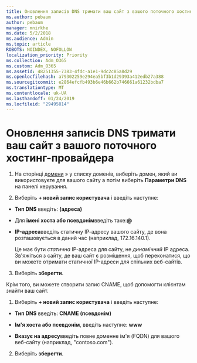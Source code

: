 ```yaml
---
title: Оновлення записів DNS тримати ваш сайт з вашого поточного хостинг-провайдера
ms.author: pebaum
author: pebaum
manager: mnirkhe
ms.date: 5/2/2018
ms.audience: Admin
ms.topic: article
ROBOTS: NOINDEX, NOFOLLOW
localization_priority: Priority
ms.collection: Adm_O365
ms.custom: Adm_O365
ms.assetid: 48251355-7383-4fdc-a1e1-9dc2c85a8d29
ms.openlocfilehash: a79302259e294ea5bf3b1d29393a412edb27a388
ms.sourcegitcommit: e2864efcfb493b6e46b662b746661a61232bdba7
ms.translationtype: MT
ms.contentlocale: uk-UA
ms.lasthandoff: 01/24/2019
ms.locfileid: "29495814"
---
```

# <a name="update-dns-records-to-keep-your-website-with-your-current-hosting-provider"></a>Оновлення записів DNS тримати ваш сайт з вашого поточного хостинг-провайдера

1. На сторінці [домени](https://portal.office.com/adminportal/home#/Domains) » у списку доменів, виберіть домен, який ви використовуєте для вашого сайту а потім виберіть **Параметри DNS** на панелі керування. 
    
2. Виберіть **+ новий запис користувача** і введіть наступне: 
    
  - **Тип DNS** введіть: **(адреса)**
    
  - Для **імені хоста або псевдонім**введіть таке:**@**
    
  - **IP-адреса**введіть статичну ІР-адресу вашого сайту, де вона розташовується в даний час (наприклад, 172.16.140.1). 
    
    Це має бути *статична* IP-адреса для сайту, не *динамічний* IP адреса. Зв'яжіться з сайту, де ваш сайт є розміщення, щоб переконатися, що ви можете отримати статичної IP-адреси для спільних веб-сайтів. 
    
3. Виберіть **зберегти**. 
    
Крім того, ви можете створити запис CNAME, щоб допомогти клієнтам знайти ваш сайт.
  
1. Виберіть **+ новий запис користувача** і введіть наступне: 
    
  - **Тип DNS** введіть: **CNAME (псевдонім)**
    
  - **Ім'я хоста або псевдонім**, введіть наступне: **www**
    
  - **Вказує на адресу**введіть повне доменне ім'я (FQDN) для вашого веб-сайту (наприклад, "contoso.com"). 
    
2. Виберіть **зберегти**. 
    

